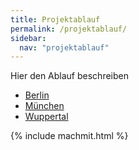 ```yaml
---
title: Projektablauf
permalink: /projektablauf/
sidebar:
  nav: "projektablauf"
---
```

Hier den Ablauf beschreiben

* [Berlin](berlin/)
* [München](muenchen/)
* [Wuppertal](wuppertal/)

{% include machmit.html %}
